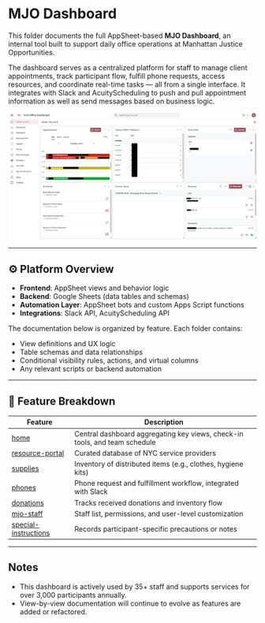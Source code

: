 # MJO Dashboard

This folder documents the full AppSheet-based **MJO Dashboard**, an internal tool built to support daily office operations at Manhattan Justice Opportunities.

The dashboard serves as a centralized platform for staff to manage client appointments, track participant flow, fulfill phone requests, access resources, and coordinate real-time tasks — all from a single interface. It integrates with Slack and AcuityScheduling to push and pull appointment information as well as send messages based on business logic.

![dashboard screenshot](./images/dashboard.png)

---

## ⚙️ Platform Overview

- **Frontend**: AppSheet views and behavior logic
- **Backend**: Google Sheets (data tables and schemas)
- **Automation Layer**: AppSheet bots and custom Apps Script functions
- **Integrations**: Slack API, AcuityScheduling API

The documentation below is organized by feature. Each folder contains:
- View definitions and UX logic
- Table schemas and data relationships
- Conditional visibility rules, actions, and virtual columns
- Any relevant scripts or backend automation

---

## 📂 Feature Breakdown

| Feature            | Description                                                      |
|--------------------|------------------------------------------------------------------|
| [home](./home/)                  | Central dashboard aggregating key views, check-in tools, and team schedule       |
| [resource-portal](./resource-portal/)   | Curated database of NYC service providers        |
| [supplies](./supplies/)               | Inventory of distributed items (e.g., clothes, hygiene kits)   |
| [phones](./phones/)                   | Phone request and fulfillment workflow, integrated with Slack     |
| [donations](./donations/)             | Tracks received donations and inventory flow                      |
| [mjo-staff](./mjo-staff/)             | Staff list, permissions, and user-level customization              |
| [special-instructions](./special-instructions/)| Records participant-specific precautions or notes           |

---

## Notes

- This dashboard is actively used by 35+ staff and supports services for over 3,000 participants annually.
- View-by-view documentation will continue to evolve as features are added or refactored.
